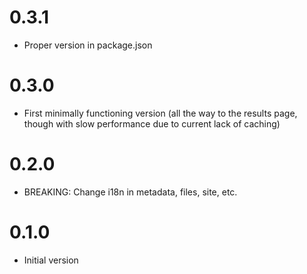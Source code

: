 # 0.3.1

-   Proper version in package.json

# 0.3.0

-   First minimally functioning version (all the way to the results
    page, though with slow performance due to current lack of caching)

# 0.2.0

-   BREAKING: Change i18n in metadata, files, site, etc.

# 0.1.0

-   Initial version
